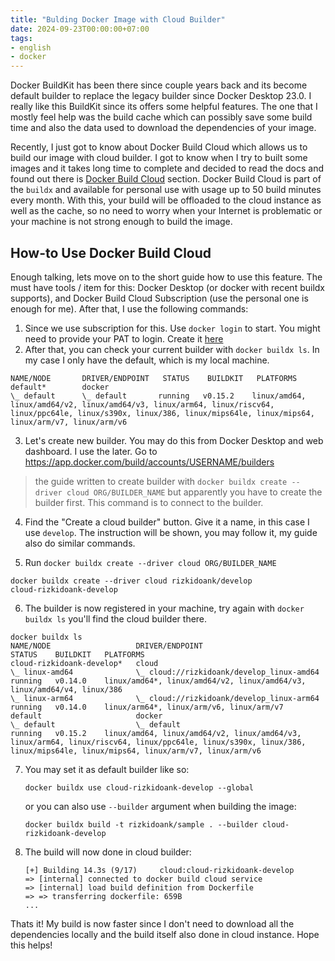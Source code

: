 ```yaml
---
title: "Bulding Docker Image with Cloud Builder"
date: 2024-09-23T00:00:00+07:00
tags:
- english
- docker
---
```


Docker BuildKit has been there since couple years back and its become default builder to replace the legacy builder since Docker Desktop 23.0. I really like this BuildKit since its offers some helpful features. The one that I mostly feel help was the build cache which can possibly save some build time and also the data used to download the dependencies of your image.

Recently, I just got to know about Docker Build Cloud which allows us to build our image with cloud builder. I got to know when I try to built some images and it takes long time to complete and decided to read the docs and found out there is [Docker Build Cloud](https://docs.docker.com/build-cloud/) section. Docker Build Cloud is part of the `buildx` and available for personal use with usage up to 50 build minutes every month. With this, your build will be offloaded to the cloud instance as well as the cache, so no need to worry when your Internet is problematic or your machine is not strong enough to build the image.

## How-to Use Docker Build Cloud
Enough talking, lets move on to the short guide how to use this feature. The must have tools / item for this: Docker Desktop (or docker with recent buildx supports), and Docker Build Cloud Subscription (use the personal one is enough for me). After that, I use the following commands:

1. Since we use subscription for this. Use `docker login` to start. You might need to provide your PAT to login. Create it [here](https://app.docker.com/settings/personal-access-tokens)
2. After that, you can check your current builder with `docker buildx ls`. In my case I only have the default, which is my local machine.
  ```
  NAME/NODE       DRIVER/ENDPOINT   STATUS    BUILDKIT   PLATFORMS
default*        docker                                 
 \_ default      \_ default       running   v0.15.2    linux/amd64, linux/amd64/v2, linux/amd64/v3, linux/arm64, linux/riscv64, linux/ppc64le, linux/s390x, linux/386, linux/mips64le, linux/mips64, linux/arm/v7, linux/arm/v6
  ```
3. Let's create new builder. You may do this from Docker Desktop and web dashboard. I use the later. Go to https://app.docker.com/build/accounts/USERNAME/builders

  > the guide written to create builder with `docker buildx create --driver cloud ORG/BUILDER_NAME` but apparently you have to create the builder first. This command is to connect to the builder.

4. Find the "Create a cloud builder" button. Give it a name, in this case I use `develop`. The instruction will be shown, you may follow it, my guide also do similar commands.

5. Run `docker buildx create --driver cloud ORG/BUILDER_NAME`
  ```
  docker buildx create --driver cloud rizkidoank/develop
  cloud-rizkidoank-develop
  ```

6. The builder is now registered in your machine, try again with `docker buildx ls` you'll find the cloud builder there.
  ```
  docker buildx ls
  NAME/NODE                   DRIVER/ENDPOINT                              STATUS    BUILDKIT   PLATFORMS
cloud-rizkidoank-develop*   cloud                                                             
 \_ linux-amd64              \_ cloud://rizkidoank/develop_linux-amd64   running   v0.14.0    linux/amd64*, linux/amd64/v2, linux/amd64/v3, linux/amd64/v4, linux/386
 \_ linux-arm64              \_ cloud://rizkidoank/develop_linux-arm64   running   v0.14.0    linux/arm64*, linux/arm/v6, linux/arm/v7
default                     docker                                                            
 \_ default                  \_ default                                  running   v0.15.2    linux/amd64, linux/amd64/v2, linux/amd64/v3, linux/arm64, linux/riscv64, linux/ppc64le, linux/s390x, linux/386, linux/mips64le, linux/mips64, linux/arm/v7, linux/arm/v6
  ```

7. You may set it as default builder like so:
    ```
    docker buildx use cloud-rizkidoank-develop --global
    ```
    or you can also use `--builder` argument when building the image:
    ```
   docker buildx build -t rizkidoank/sample . --builder cloud-rizkidoank-develop
    ```

8. The build will now done in cloud builder:
 
    ```
    [+] Building 14.3s (9/17)     cloud:cloud-rizkidoank-develop
    => [internal] connected to docker build cloud service
    => [internal] load build definition from Dockerfile
    => => transferring dockerfile: 659B
    ...
    ```

Thats it! My build is now faster since I don't need to download all the dependencies locally and the build itself also done in cloud instance. Hope this helps!
